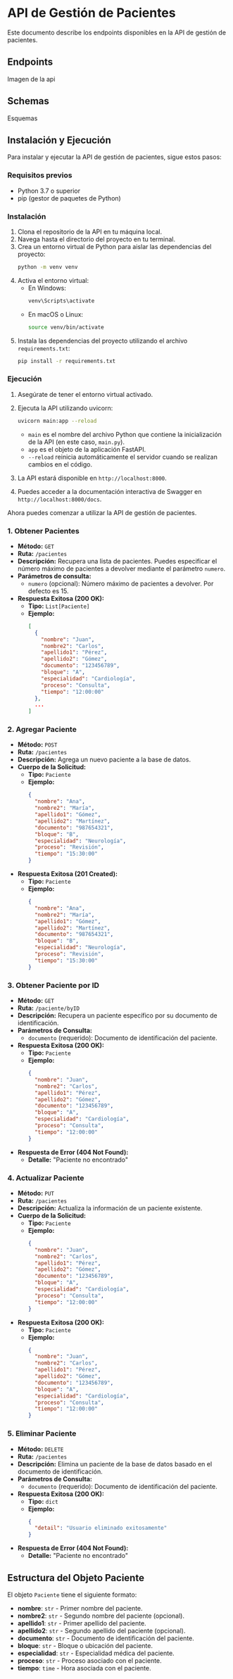 # API de Gestión de Pacientes

Este documento describe los endpoints disponibles en la API de gestión de pacientes.

## Endpoints

Imagen de la api

## Schemas

Esquemas

## Instalación y Ejecución

Para instalar y ejecutar la API de gestión de pacientes, sigue estos pasos:

### Requisitos previos

- Python 3.7 o superior
- pip (gestor de paquetes de Python)

### Instalación

1. Clona el repositorio de la API en tu máquina local.
2. Navega hasta el directorio del proyecto en tu terminal.
3. Crea un entorno virtual de Python para aislar las dependencias del proyecto:
   ```bash
   python -m venv venv
   ```
4. Activa el entorno virtual:
   - En Windows:
     ```bash
     venv\Scripts\activate
     ```
   - En macOS o Linux:
     ```bash
     source venv/bin/activate
     ```
5. Instala las dependencias del proyecto utilizando el archivo `requirements.txt`:
   ```bash
   pip install -r requirements.txt
   ```

### Ejecución

1. Asegúrate de tener el entorno virtual activado.
2. Ejecuta la API utilizando uvicorn:
   ```bash
   uvicorn main:app --reload
   ```
   - `main` es el nombre del archivo Python que contiene la inicialización de la API (en este caso, `main.py`).
   - `app` es el objeto de la aplicación FastAPI.
   - `--reload` reinicia automáticamente el servidor cuando se realizan cambios en el código.

3. La API estará disponible en `http://localhost:8000`.

4. Puedes acceder a la documentación interactiva de Swagger en `http://localhost:8000/docs`.

Ahora puedes comenzar a utilizar la API de gestión de pacientes.

### 1. Obtener Pacientes

- **Método:** `GET`
- **Ruta:** `/pacientes`
- **Descripción:** Recupera una lista de pacientes. Puedes especificar el número máximo de pacientes a devolver mediante el parámetro `numero`.
- **Parámetros de consulta:**
  - `numero` (opcional): Número máximo de pacientes a devolver. Por defecto es 15.
- **Respuesta Exitosa (200 OK):**
  - **Tipo:** `List[Paciente]`
  - **Ejemplo:**
    ```json
    [
      {
        "nombre": "Juan",
        "nombre2": "Carlos",
        "apellido1": "Pérez",
        "apellido2": "Gómez",
        "documento": "123456789",
        "bloque": "A",
        "especialidad": "Cardiología",
        "proceso": "Consulta",
        "tiempo": "12:00:00"
      },
      ...
    ]
    ```

### 2. Agregar Paciente

- **Método:** `POST`
- **Ruta:** `/pacientes`
- **Descripción:** Agrega un nuevo paciente a la base de datos.
- **Cuerpo de la Solicitud:**
  - **Tipo:** `Paciente`
  - **Ejemplo:**
    ```json
    {
      "nombre": "Ana",
      "nombre2": "María",
      "apellido1": "Gómez",
      "apellido2": "Martínez",
      "documento": "987654321",
      "bloque": "B",
      "especialidad": "Neurología",
      "proceso": "Revisión",
      "tiempo": "15:30:00"
    }
    ```
- **Respuesta Exitosa (201 Created):**
  - **Tipo:** `Paciente`
  - **Ejemplo:**
    ```json
    {
      "nombre": "Ana",
      "nombre2": "María",
      "apellido1": "Gómez",
      "apellido2": "Martínez",
      "documento": "987654321",
      "bloque": "B",
      "especialidad": "Neurología",
      "proceso": "Revisión",
      "tiempo": "15:30:00"
    }
    ```

### 3. Obtener Paciente por ID

- **Método:** `GET`
- **Ruta:** `/paciente/byID`
- **Descripción:** Recupera un paciente específico por su documento de identificación.
- **Parámetros de Consulta:**
  - `documento` (requerido): Documento de identificación del paciente.
- **Respuesta Exitosa (200 OK):**
  - **Tipo:** `Paciente`
  - **Ejemplo:**
    ```json
    {
      "nombre": "Juan",
      "nombre2": "Carlos",
      "apellido1": "Pérez",
      "apellido2": "Gómez",
      "documento": "123456789",
      "bloque": "A",
      "especialidad": "Cardiología",
      "proceso": "Consulta",
      "tiempo": "12:00:00"
    }
    ```
- **Respuesta de Error (404 Not Found):**
  - **Detalle:** "Paciente no encontrado"

### 4. Actualizar Paciente

- **Método:** `PUT`
- **Ruta:** `/pacientes`
- **Descripción:** Actualiza la información de un paciente existente.
- **Cuerpo de la Solicitud:**
  - **Tipo:** `Paciente`
  - **Ejemplo:**
    ```json
    {
      "nombre": "Juan",
      "nombre2": "Carlos",
      "apellido1": "Pérez",
      "apellido2": "Gómez",
      "documento": "123456789",
      "bloque": "A",
      "especialidad": "Cardiología",
      "proceso": "Consulta",
      "tiempo": "12:00:00"
    }
    ```
- **Respuesta Exitosa (200 OK):**
  - **Tipo:** `Paciente`
  - **Ejemplo:**
    ```json
    {
      "nombre": "Juan",
      "nombre2": "Carlos",
      "apellido1": "Pérez",
      "apellido2": "Gómez",
      "documento": "123456789",
      "bloque": "A",
      "especialidad": "Cardiología",
      "proceso": "Consulta",
      "tiempo": "12:00:00"
    }
    ```

### 5. Eliminar Paciente

- **Método:** `DELETE`
- **Ruta:** `/pacientes`
- **Descripción:** Elimina un paciente de la base de datos basado en el documento de identificación.
- **Parámetros de Consulta:**
  - `documento` (requerido): Documento de identificación del paciente.
- **Respuesta Exitosa (200 OK):**
  - **Tipo:** `dict`
  - **Ejemplo:**
    ```json
    {
      "detail": "Usuario eliminado exitosamente"
    }
    ```
- **Respuesta de Error (404 Not Found):**
  - **Detalle:** "Paciente no encontrado"

## Estructura del Objeto Paciente

El objeto `Paciente` tiene el siguiente formato:

- **nombre**: `str` - Primer nombre del paciente.
- **nombre2**: `str` - Segundo nombre del paciente (opcional).
- **apellido1**: `str` - Primer apellido del paciente.
- **apellido2**: `str` - Segundo apellido del paciente (opcional).
- **documento**: `str` - Documento de identificación del paciente.
- **bloque**: `str` - Bloque o ubicación del paciente.
- **especialidad**: `str` - Especialidad médica del paciente.
- **proceso**: `str` - Proceso asociado con el paciente.
- **tiempo**: `time` - Hora asociada con el paciente.

